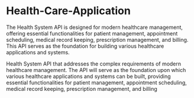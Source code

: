 # Health-Care-Application
The Health System API is designed for modern healthcare management, offering essential functionalities for patient management, appointment scheduling, medical record keeping, prescription management, and billing. This API serves as the foundation for building various healthcare applications and systems.


Health System API that addresses the complex requirements of modern healthcare 
management. The API will serve as the foundation upon which various healthcare 
applications and systems can be built, providing essential functionalities for patient 
management, appointment scheduling, medical record keeping, prescription management, 
and billing
